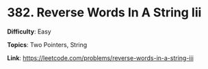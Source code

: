 # 382. Reverse Words In A String Iii

**Difficulty**: Easy

**Topics**: Two Pointers, String

**Link**: https://leetcode.com/problems/reverse-words-in-a-string-iii
